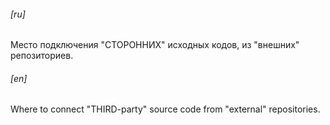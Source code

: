 ###### [ru] 
Место подключения "СТОРОННИХ" исходных кодов, из "внешних" репозиториев.
###### [en] 
Where to connect "THIRD-party" source code from "external" repositories.
